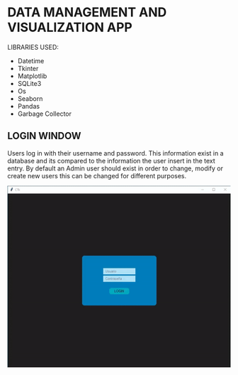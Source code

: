 # DATA MANAGEMENT AND VISUALIZATION APP


LIBRARIES USED:

  - Datetime
  - Tkinter
  - Matplotlib
  - SQLite3
  - Os
  - Seaborn
  - Pandas
  - Garbage Collector

## LOGIN WINDOW

Users log in with their username and password. This information exist in a database and its compared to the information the user insert in the text entry.
By default an Admin user should exist in order to change, modify or create new users this can be changed for different purposes.

![](Login.gif)


  
